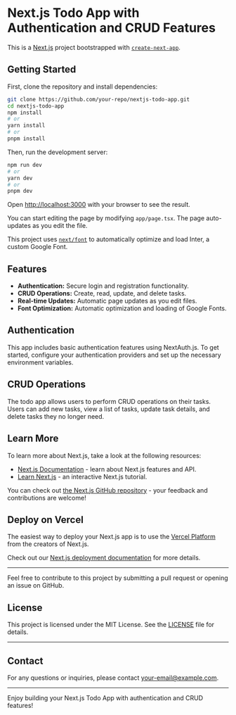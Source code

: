 # Next.js Todo App with Authentication and CRUD Features

This is a [Next.js](https://nextjs.org/) project bootstrapped with [`create-next-app`](https://github.com/vercel/next.js/tree/canary/packages/create-next-app).

## Getting Started

First, clone the repository and install dependencies:

```bash
git clone https://github.com/your-repo/nextjs-todo-app.git
cd nextjs-todo-app
npm install
# or
yarn install
# or
pnpm install
```

Then, run the development server:

```bash
npm run dev
# or
yarn dev
# or
pnpm dev
```

Open [http://localhost:3000](http://localhost:3000) with your browser to see the result.

You can start editing the page by modifying `app/page.tsx`. The page auto-updates as you edit the file.

This project uses [`next/font`](https://nextjs.org/docs/basic-features/font-optimization) to automatically optimize and load Inter, a custom Google Font.

## Features

- **Authentication:** Secure login and registration functionality.
- **CRUD Operations:** Create, read, update, and delete tasks.
- **Real-time Updates:** Automatic page updates as you edit files.
- **Font Optimization:** Automatic optimization and loading of Google Fonts.

## Authentication

This app includes basic authentication features using NextAuth.js. To get started, configure your authentication providers and set up the necessary environment variables.

## CRUD Operations

The todo app allows users to perform CRUD operations on their tasks. Users can add new tasks, view a list of tasks, update task details, and delete tasks they no longer need.

## Learn More

To learn more about Next.js, take a look at the following resources:

- [Next.js Documentation](https://nextjs.org/docs) - learn about Next.js features and API.
- [Learn Next.js](https://nextjs.org/learn) - an interactive Next.js tutorial.

You can check out [the Next.js GitHub repository](https://github.com/vercel/next.js/) - your feedback and contributions are welcome!

## Deploy on Vercel

The easiest way to deploy your Next.js app is to use the [Vercel Platform](https://vercel.com/new?utm_medium=default-template&filter=next.js&utm_source=create-next-app&utm_campaign=create-next-app-readme) from the creators of Next.js.

Check out our [Next.js deployment documentation](https://nextjs.org/docs/deployment) for more details.

---

Feel free to contribute to this project by submitting a pull request or opening an issue on GitHub.

## License

This project is licensed under the MIT License. See the [LICENSE](LICENSE) file for details.

---

## Contact

For any questions or inquiries, please contact [your-email@example.com](mailto:your-email@example.com).

---

Enjoy building your Next.js Todo App with authentication and CRUD features!
